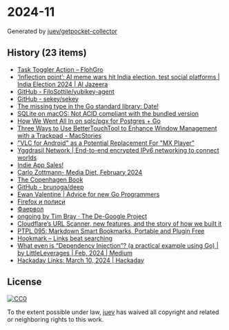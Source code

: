 # 2024-11

Generated by [juev/getpocket-collector](https://github.com/juev/getpocket-collector)

## History (23 items)

- [Task Toggler Action – FlohGro](https://flohgro.com/drafts-actions/task-toggler-action/)
- [‘Inflection point’: AI meme wars hit India election, test social platforms | India Election 2024 | Al Jazeera](https://www.aljazeera.com:443/economy/2024/3/8/ai-meme-wars-hit-india-election-campaign-testing-social-platforms)
- [GitHub - FiloSottile/yubikey-agent](https://github.com/FiloSottile/yubikey-agent#manual-setup-and-technical-details)
- [GitHub - sekey/sekey](https://github.com/sekey/sekey)
- [The missing type in the Go standard library: Date!](https://engineering.hardfin.com/2024/02/date-the-missing-type)
- [SQLite on macOS: Not ACID compliant with the bundled version](https://bonsaidb.io/blog/acid-on-apple/)
- [How We Went All In on sqlc/pgx for Postgres + Go](https://brandur.org/sqlc)
- [Three Ways to Use BetterTouchTool to Enhance Window Management with a Trackpad - MacStories](https://www.macstories.net/tutorials/three-ways-to-use-bettertouchtool-to-enhance-window-management-with-a-trackpad/)
- ["VLC for Android" as a Potential Replacement For "MX Player"](https://karl-voit.at/2024/03/09/vlc-for-android/)
- [Yggdrasil Network | End-to-end encrypted IPv6 networking to connect worlds](https://yggdrasil-network.github.io)
- [Indie App Sales!](https://indieappsales.com)
- [Carlo Zottmann- Media Diet, February 2024](https://zottmann.org/2024/03/09/media-diet-february.html)
- [The Copenhagen Book](https://thecopenhagenbook.com)
- [GitHub - brunoga/deep](https://github.com/brunoga/deep)
- [Ewan Valentine | Advice for new Go Programmers](https://ewanvalentine.io/blog/advice-for-new-go-programmers)
- [Firefox и полиси](https://grishaev.me/ff-policy/)
- [Фаервол](https://grishaev.me/firewall/)
- [ongoing by Tim Bray · The De-Google Project](https://www.tbray.org/ongoing/When/202x/2024/03/09/DeGoogling)
- [Cloudflare’s URL Scanner, new features, and the story of how we built it](https://blog.cloudflare.com/building-urlscanner)
- [PTPL 095: Markdown Smart Bookmarks, Portable and Plugin Free](https://blog.plaintextpaperless.com/p/ptpl095-plugin-free-portable-obsidian-bookmarks)
- [Hookmark – Links beat searching](https://hookproductivity.com)
- [What even is “Dependency Injection”? (a practical example using Go) | by LittleLeverages | Feb, 2024 | Medium](https://medium.com/@LittleLeverages/what-even-is-dependency-injection-using-go-7f85724bbdb2)
- [Hackaday Links: March 10, 2024 | Hackaday](https://hackaday.com/2024/03/10/hackaday-links-march-10-2024/)

## License

[![CC0](https://mirrors.creativecommons.org/presskit/buttons/88x31/svg/cc-zero.svg)](https://creativecommons.org/publicdomain/zero/1.0/)

To the extent possible under law, [juev](https://github.com/juev) has waived all copyright and related or neighboring rights to this work.

